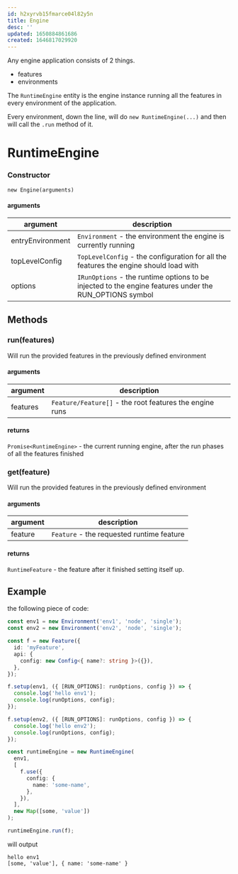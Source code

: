 ```yaml
---
id: h2xyrvb15fmarce04l82y5n
title: Engine
desc: ''
updated: 1650884861686
created: 1646817029920
---
```


Any engine application consists of 2 things.

- features
- environments

The `RuntimeEngine` entity is the engine instance running all the features in every environment of the application.

Every environment, down the line, will do `new RuntimeEngine(...)` and then will call the `.run` method of it.

# RuntimeEngine

### **Constructor**

`new Engine(arguments)`

#### arguments

| argument         | description                                                                                            |
| ---------------- | ------------------------------------------------------------------------------------------------------ |
| entryEnvironment | `Environment` - the environment the engine is currently running                                        |
| topLevelConfig   | `TopLevelConfig` - the configuration for all the features the engine should load with                  |
| options          | `IRunOptions` - the runtime options to be injected to the engine features under the RUN_OPTIONS symbol |

## Methods

### **run(features)**

Will run the provided features in the previously defined environment

#### arguments

| argument | description                                             |
| -------- | ------------------------------------------------------- |
| features | `Feature/Feature[]` - the root features the engine runs |

#### returns

`Promise<RuntimeEngine>` - the current running engine, after the run phases of all the features finished

### **get(feature)**

Will run the provided features in the previously defined environment

#### arguments

| argument | description                               |
| -------- | ----------------------------------------- |
| feature  | `Feature` - the requested runtime feature |

#### returns

`RuntimeFeature` - the feature after it finished setting itself up.

## Example

the following piece of code:

```ts
const env1 = new Environment('env1', 'node', 'single');
const env2 = new Environment('env2', 'node', 'single');

const f = new Feature({
  id: 'myFeature',
  api: {
    config: new Config<{ name?: string }>({}),
  },
});

f.setup(env1, ({ [RUN_OPTIONS]: runOptions, config }) => {
  console.log('hello env1');
  console.log(runOptions, config);
});

f.setup(env2, ({ [RUN_OPTIONS]: runOptions, config }) => {
  console.log('hello env2');
  console.log(runOptions, config);
});

const runtimeEngine = new RuntimeEngine(
  env1,
  [
    f.use({
      config: {
        name: 'some-name',
      },
    }),
  ],
  new Map([some, 'value'])
);

runtimeEngine.run(f);
```

will output

```
hello env1
[some, 'value'], { name: 'some-name' }
```
